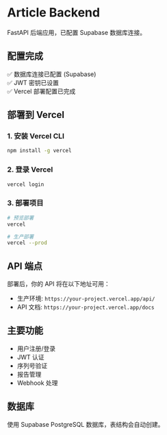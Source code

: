 # Article Backend

FastAPI 后端应用，已配置 Supabase 数据库连接。

## 配置完成

✅ 数据库连接已配置 (Supabase)  
✅ JWT 密钥已设置  
✅ Vercel 部署配置已完成  

## 部署到 Vercel

### 1. 安装 Vercel CLI
```bash
npm install -g vercel
```

### 2. 登录 Vercel
```bash
vercel login
```

### 3. 部署项目
```bash
# 预览部署
vercel

# 生产部署
vercel --prod
```

## API 端点

部署后，你的 API 将在以下地址可用：
- 生产环境: `https://your-project.vercel.app/api/`
- API 文档: `https://your-project.vercel.app/docs`

## 主要功能

- 用户注册/登录
- JWT 认证
- 序列号验证
- 报告管理
- Webhook 处理

## 数据库

使用 Supabase PostgreSQL 数据库，表结构会自动创建。 